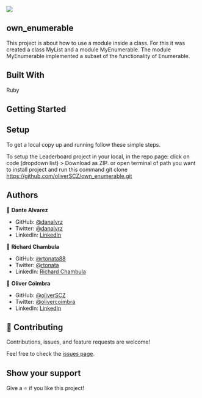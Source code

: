 ![](https://img.shields.io/badge/Microverse-blueviolet)

## own_enumerable
This project is about how to use a module inside a class. For this it was created a class MyList and a module MyEnumerable. The module MyEnumerable implemented a subset of the functionality of Enumerable.

## Built With

Ruby

## Getting Started

## Setup
To get a local copy up and running follow these simple steps.

To setup the Leaderboard project in your local, in the repo page: click on code (dropdown list) > Download as ZIP. or open terminal of path you want to install project and run this command
git clone https://github.com/oliverSCZ/own_enumerable.git

## Authors

👤 **Dante Alvarez**

- GitHub: [@danalvrz](https://github.com/danalvrz)
- Twitter: [@danalvrz](https://twitter.com/danalvrz)
- LinkedIn: [LinkedIn](https://www.linkedin.com/in/dante-álvarez-p)

👤 **Richard Chambula**

- GitHub: [@rtonata88](https://github.com/rtonata88)
- Twitter: [@rtonata](https://twitter.com/rtonata)
- LinkedIn: [Richard Chambula](https://www.linkedin.com/in/richard-chambula-49198425/)

👤 **Oliver Coimbra**

- GitHub: [@oliverSCZ](https://github.com/oliverSCZ)
- Twitter: [@olivercoimbra](https://twitter.com/olivercoimbra)
- LinkedIn: [LinkedIn](https://www.linkedin.com/in/olivercoimbra)

## 🤝 Contributing

Contributions, issues, and feature requests are welcome!

Feel free to check the [issues page](https://github.com/oliverSCZ/own_enumerable/issues).

## Show your support

Give a ⭐️ if you like this project!
